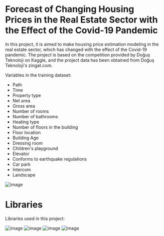 # Forecast of Changing Housing Prices in the Real Estate Sector with the Effect of the Covid-19 Pandemic

In this project, it is aimed to make housing price estimation modeling in the real estate sector, which has changed with the effect of the Covid-19 pandemic. The project is based on the competition provided by Doğuş Teknoloji on Kaggle, and the project data has been obtained from Doğuş Teknoloji's zingat.com.

Variables in the training dataset:
* Path
* Time
* Property type
* Net area
* Gross area
* Number of rooms
* Number of bathrooms
* Heating type
* Number of floors in the building
* Floor location
* Building Age
* Dressing room
* Children's playground
* Elevator
* Conforms to earthquake regulations
* Car park
* Intercom
* Landscape

![image](https://user-images.githubusercontent.com/71854717/145420383-8d721087-3921-4675-9a02-d9e13100988d.png)

# Libraries
Libraries used in this project:

![image](https://user-images.githubusercontent.com/71854717/145412431-9f7172e4-cf00-4671-8862-43704d6bad46.png)
![image](https://user-images.githubusercontent.com/71854717/145412044-7d07f735-5660-478f-8c6a-012d08d4a470.png)
![image](https://user-images.githubusercontent.com/71854717/145410398-3f476504-322b-4279-ad37-997a5f6a140e.png)
![image](https://user-images.githubusercontent.com/71854717/145412745-b8221b8e-543e-4afa-ae35-b2dddd674fbc.png)
